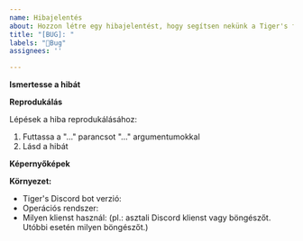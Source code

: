 ```yaml
---
name: Hibajelentés
about: Hozzon létre egy hibajelentést, hogy segítsen nekünk a Tiger's fejlesztésében!
title: "[BUG]: "
labels: "🐞Bug"
assignees: ''

---
```


**Ismertesse a hibát**

<!-- A hiba világos és tömör leírása, hol történt a hiba, hogy jött létre a hiba, hogy mit szeretett volna tenni, mi lett volna az elvárt viselkedés. -->

**Reprodukálás**

Lépések a hiba reprodukálásához:
1. Futtassa a "..." parancsot "..." argumentumokkal
2. Lásd a hibát

**Képernyőképek**
<!-- Ha lehetséges, adjon hozzá néhány képernyőképet a hiba magyarázatához. -->

**Környezet:**
 - Tiger's Discord bot verzió:
 - Operációs rendszer:
 - Milyen klienst használ: (pl.: asztali Discord klienst vagy böngészőt. Utóbbi esetén milyen böngészőt.)
